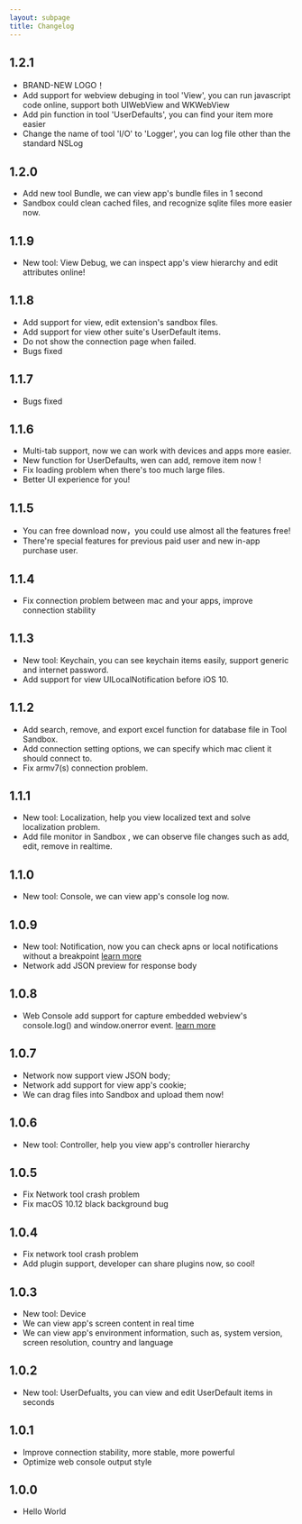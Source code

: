 ```yaml
---
layout: subpage
title: Changelog
---
```


## 1.2.1

- BRAND-NEW LOGO！
- Add support for webview debuging in tool 'View', you can run javascript code online, support both UIWebView and WKWebView
- Add pin function in tool 'UserDefaults', you can find your item more easier
- Change the name of tool 'I/O' to 'Logger', you can log file other than the standard NSLog

## 1.2.0

- Add new tool Bundle, we can view app's bundle files in 1 second
- Sandbox could clean cached files, and recognize sqlite files more easier now.  

## 1.1.9

- New tool: View Debug, we can inspect app's view hierarchy and edit attributes online!

## 1.1.8

- Add support for view, edit extension's sandbox files.
- Add support for view other suite's UserDefault items.
- Do not show the connection page when failed.
- Bugs fixed

## 1.1.7

- Bugs fixed

## 1.1.6

- Multi-tab support, now we can work with devices and apps more easier.
- New function for UserDefaults, wen can add, remove item now !
- Fix loading problem when there's too much large files.
- Better UI experience for you!

## 1.1.5

- You can free download now，you could use almost all the features free!
- There're special features for previous paid user and new in-app purchase user.

## 1.1.4

- Fix connection problem between mac and your apps, improve connection stability

## 1.1.3

- New tool: Keychain, you can see keychain items easily, support generic and internet password.
- Add support for view UILocalNotification before iOS 10.

## 1.1.2

- Add search, remove, and export excel function for database file in Tool Sandbox.
- Add connection setting options, we can specify which mac client it should connect to.
- Fix armv7(s) connection problem.

## 1.1.1

- New tool: Localization, help you view localized text and solve localization problem.
- Add file monitor in Sandbox , we can observe file changes such as add, edit, remove in realtime.

## 1.1.0

- New tool: Console, we can view app's console log now.

## 1.0.9

- New tool: Notification, now you can check apns or local notifications without a breakpoint [learn more](/tools/notification.html)
- Network add JSON preview for response body

## 1.0.8

- Web Console add support for capture embedded webview's console.log() and window.onerror event. [learn more](/tools/webconsole.html)

## 1.0.7

- Network now support view JSON body;
- Network add support for view app's cookie;
- We can drag files into Sandbox and upload them now!


## 1.0.6

- New tool: Controller, help you view app's controller hierarchy

## 1.0.5

- Fix Network tool crash problem
- Fix macOS 10.12 black background bug

## 1.0.4

- Fix network tool crash problem
- Add plugin support, developer can share plugins now, so cool!

## 1.0.3

- New tool: Device
- We can view app's screen content in real time
- We can view app's environment information, such as, system version, screen resolution, country and language

## 1.0.2

- New tool: UserDefualts, you can view and edit UserDefault items in seconds

## 1.0.1

- Improve connection stability, more stable, more powerful
- Optimize web console output style

## 1.0.0

- Hello World